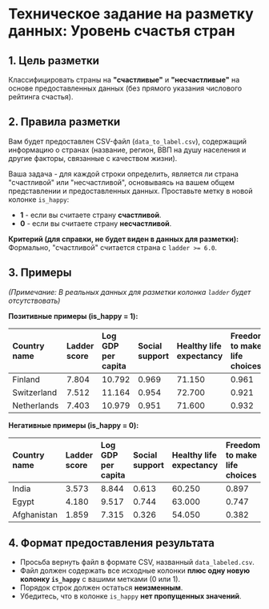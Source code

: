 # Техническое задание на разметку данных: Уровень счастья стран

## 1. Цель разметки

Классифицировать страны на **"счастливые"** и **"несчастливые"** на основе предоставленных данных (без прямого указания числового рейтинга счастья).

## 2. Правила разметки

Вам будет предоставлен CSV-файл (`data_to_label.csv`), содержащий информацию о странах (название, регион, ВВП на душу населения и другие факторы, связанные с качеством жизни).

Ваша задача - для каждой строки определить, является ли страна "счастливой" или "несчастливой", основываясь на вашем общем представлении и предоставленных данных. Проставьте метку в новой колонке `is_happy`:

* **1** - если вы считаете страну **счастливой**.
* **0** - если вы считаете страну **несчастливой**.

**Критерий (для справки, не будет виден в данных для разметки):** Формально, "счастливой" считается страна с `ladder >= 6.0`.

## 3. Примеры

*(Примечание: В реальных данных для разметки колонка `ladder` будет отсутствовать)*

**Позитивные примеры (is_happy = 1):**

| Country name | Ladder score | Log GDP per capita | Social support | Healthy life expectancy | Freedom to make life choices | Generosity | Perceptions of corruption |
| :----------- | :----------- | :----------------- | :------------- | :------------------------ | :--------------------------- | :--------- | :------------------------ |
| Finland      | 7.804        | 10.792             | 0.969          | 71.150                    | 0.961                        | -0.019     | 0.182                     |
| Switzerland  | 7.512        | 11.164             | 0.954          | 72.700                    | 0.921                        | 0.098      | 0.258                     |
| Netherlands  | 7.403        | 10.979             | 0.951          | 71.600                    | 0.932                        | 0.163      | 0.369                     |

**Негативные примеры (is_happy = 0):**

| Country name | Ladder score | Log GDP per capita | Social support | Healthy life expectancy | Freedom to make life choices | Generosity | Perceptions of corruption |
| :----------- | :----------- | :----------------- | :------------- | :------------------------ | :--------------------------- | :--------- | :------------------------ |
| India        | 3.573        | 8.844              | 0.613          | 60.250                    | 0.897                        | 0.061      | 0.801                     |
| Egypt        | 4.180        | 9.517              | 0.744          | 63.000                    | 0.747                        | -0.191     | 0.777                     |
| Afghanistan  | 1.859        | 7.315              | 0.326          | 54.050                    | 0.382                        | -0.081     | 0.847                     |

## 4. Формат предоставления результата

*   Просьба вернуть файл в формате CSV, названный `data_labeled.csv`.
*   Файл должен содержать все исходные колонки **плюс одну новую колонку `is_happy`** с вашими метками (0 или 1).
*   Порядок строк должен остаться **неизменным**.
*   Убедитесь, что в колонке `is_happy` **нет пропущенных значений**.